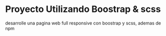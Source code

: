 # Proyecto Utilizando Boostrap & scss
desarrolle una pagina web full responsive con boostrap y scss, ademas de npm 

